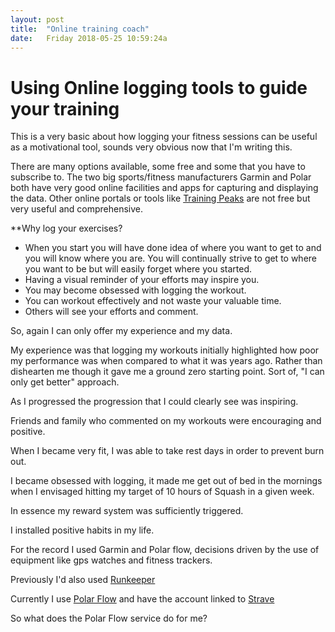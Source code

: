 ```yaml
---
layout: post
title:  "Online training coach"
date:   Friday 2018-05-25 10:59:24a
---
```


# Using Online logging tools to guide your training


This is a very basic about how logging your fitness sessions can be useful as a motivational tool, sounds very obvious now that I'm writing this.

There are many options available, some free and some that you have to subscribe to.
The two big sports/fitness manufacturers Garmin and Polar both have very good online facilities and apps for capturing and displaying the data.
Other online portals or tools like [Training Peaks](www.trainingpeaks.com) are not free but very useful and comprehensive.


**Why log your exercises?

- When you start you will have done idea of where you want to get to and you will know where you are. You will continually strive to get to where you want to be but will easily forget where you started.
- Having a visual reminder of your efforts may inspire you.
- You may become obsessed with logging the workout. 
- You can workout effectively and not waste your valuable time.
- Others will see your efforts and comment.

So, again I can only offer my experience and my data.

My experience was that logging my workouts initially highlighted how poor my performance was when compared to what it was years ago. Rather than dishearten me though it gave me a ground zero starting point. Sort of, "I can only get better" approach.

As I progressed the progression that I could clearly see was inspiring.

Friends and family who commented on my workouts were encouraging and positive.

When I became very fit, I was able to take rest days in order to prevent burn out.

I became obsessed with logging, it made me get out of bed in the mornings when I envisaged hitting my target of 10 hours of Squash in a given week.

In essence my reward system was sufficiently triggered.

I installed positive habits in my life.


For the record I used Garmin and Polar flow, decisions driven by the use of equipment like gps watches and fitness trackers.

Previously I'd also used [Runkeeper](www.runkeeper.com)

Currently I use [Polar Flow](www.) and have the account linked to [Strave]()

So what does the Polar Flow service do for me?





